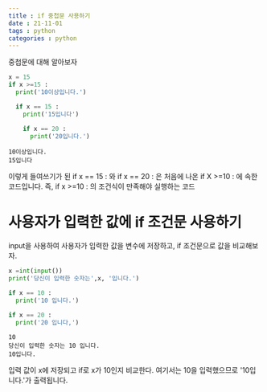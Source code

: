 ```yaml
---
title : if 중첩문 사용하기
date : 21-11-01
tags : python
categories : python
---
```

중첩문에 대해 알아보자


```python
x = 15
if x >=15 :
  print('10이상입니다.')

  if x == 15 :
    print('15입니다')

    if x == 20 :
      print('20입니다.')
```

    10이상입니다.
    15입니다
    

이렇게 들여쓰기가 된 if x == 15 : 와 if x == 20 : 은 처음에 나온 if X >=10 : 에 속한 코드입니다.
즉, if x >=10 : 의 조건식이 만족해야 실행하는 코드

# 사용자가 입력한 값에 if 조건문 사용하기
input을 사용하여 사용자가 입력한 값을 변수에 저장하고, if 조건문으로 값을 비교해보자. 


```python
x =int(input()) 
print('당신이 입력한 숫자는',x, '입니다.')

if x == 10 :
  print('10 입니다.')

if x == 20 :
  print('20 입니다,')
```

    10
    당신이 입력한 숫자는 10 입니다.
    10입니다.
    

입력 값이 x에 저장되고 if로 x가 10인지 비교한다.
여기서는 10을 입력했으므로 '10입니다.'가 출력됩니다.
